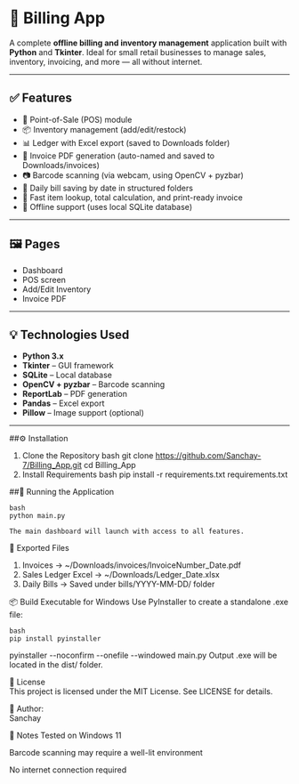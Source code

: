 # 🧾 Billing App

A complete **offline billing and inventory management** application built with **Python** and **Tkinter**. Ideal for small retail businesses to manage sales, inventory, invoicing, and more — all without internet.

---

## ✅ Features

- 🛒 Point-of-Sale (POS) module
- 📦 Inventory management (add/edit/restock)
- 📊 Ledger with Excel export (saved to Downloads folder)
- 🧾 Invoice PDF generation (auto-named and saved to Downloads/invoices)
- 📷 Barcode scanning (via webcam, using OpenCV + pyzbar)
- 📁 Daily bill saving by date in structured folders
- 🧠 Fast item lookup, total calculation, and print-ready invoice
- 💾 Offline support (uses local SQLite database)

---

## 🖼️ Pages

- Dashboard
- POS screen
- Add/Edit Inventory
- Invoice PDF

---

## 💡 Technologies Used

- **Python 3.x**
- **Tkinter** – GUI framework
- **SQLite** – Local database
- **OpenCV + pyzbar** – Barcode scanning
- **ReportLab** – PDF generation
- **Pandas** – Excel export
- **Pillow** – Image support (optional)

---

##⚙️ Installation
1. Clone the Repository
    bash
    git clone https://github.com/Sanchay-7/Billing_App.git
    cd Billing_App
3. Install Requirements
  bash
  pip install -r requirements.txt
  requirements.txt

##🚀 Running the Application

    bash
    python main.py
    
    The main dashboard will launch with access to all features.

 🧾 Exported Files
   1. Invoices → ~/Downloads/invoices/InvoiceNumber_Date.pdf
   2. Sales Ledger Excel → ~/Downloads/Ledger_Date.xlsx
   3. Daily Bills → Saved under bills/YYYY-MM-DD/ folder

  📦 Build Executable for Windows
  Use PyInstaller to create a standalone .exe file:
  
    bash
    pip install pyinstaller

  pyinstaller --noconfirm --onefile --windowed main.py
  Output .exe will be located in the dist/ folder.

📜 License</br>
This project is licensed under the MIT License. See LICENSE for details.

🙋 Author:</br>
Sanchay


📌 Notes
Tested on Windows 11

Barcode scanning may require a well-lit environment

No internet connection required
